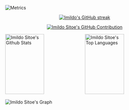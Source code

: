 <!-- @author poisonshade -->
**<Imildo Sitoe/>**
![Metrics](https://metrics.lecoq.io/imildositoe)

<p align="center">
  <a href="https://github.com/imildositoe">
    <img src="https://github-readme-streak-stats.herokuapp.com/?user=alsiam&theme=radical&border=7F3FBF&background=0D1117" alt="Imildo's GitHub streak"/>
  </a>
</p>

<p align="center">
  <a href="https://github.com/imildositoe">
    <img src="https://github-profile-summary-cards.vercel.app/api/cards/profile-details?username=imildositoe&theme=radical" alt="Imildo Sitoe's GitHub Contribution"/>
  </a>
</p>

<a> 
    <a href="https://github.com/imildositoe"><img alt="Imildo Sitoe's Github Stats" src="https://denvercoder1-github-readme-stats.vercel.app/api?username=imildositoe&show_icons=true&count_private=true&theme=react&border_color=7F3FBF&bg_color=0D1117&title_color=F85D7F&icon_color=F8D866" height="192px" width="49.5%"/></a>
  <a href="https://github.com/imildositoe"><img alt="Imildo Sitoe's Top Languages" src="https://denvercoder1-github-readme-stats.vercel.app/api/top-langs/?username=imildositoe&langs_count=8&layout=compact&theme=react&border_color=7F3FBF&bg_color=0D1117&title_color=F85D7F&icon_color=F8D866" height="192px" width="49.5%"/></a>
  <br/>
</a>


![Imildo Sitoe's Graph](https://github-readme-activity-graph.cyclic.app/graph?username=imildositoe&custom_title=Imildo%20Sitoe's%20GitHub%20Activity%20Graph&bg_color=0D1117&color=7F3FBF&line=7F3FBF&point=7F3FBF&area_color=FFFFFF&title_color=FFFFFF&area=true)
